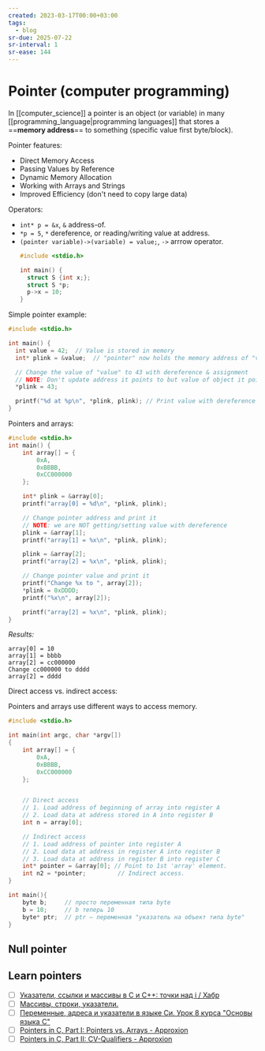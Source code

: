 ```yaml
---
created: 2023-03-17T00:00+03:00
tags:
  - blog
sr-due: 2025-07-22
sr-interval: 1
sr-ease: 144
---
```


# Pointer (computer programming)

In [[computer_science]] a pointer is an object (or variable) in many
[[programming_language|programming languages]] that stores a ==**memory
address**== to something (specific value first byte/block).

Pointer features:

- Direct Memory Access
- Passing Values by Reference
- Dynamic Memory Allocation
- Working with Arrays and Strings
- Improved Efficiency (don't need to copy large data)

Operators:

- `int* p = &x`, `&` address-of.
- `*p = 5`, `*` dereference, or reading/writing value at address.
- `(pointer variable)->(variable) = value;`, `->` arrrow operator.
  ```c
  #include <stdio.h>

  int main() {
    struct S {int x;};
    struct S *p;
    p->x = 10;
  }
  ```

Simple pointer example:

```c
#include <stdio.h>

int main() {
  int value = 42;  // Value is stored in memory
  int* plink = &value;  // "pointer" now holds the memory address of "value"

  // Change the value of "value" to 43 with dereference & assignment
  // NOTE: Don't update address it points to but value of object it points to.
  *plink = 43;

  printf("%d at %p\n", *plink, plink); // Print value with dereference & address
}
```

Pointers and arrays:

```c
#include <stdio.h>
int main() {
    int array[] = {
        0xA,
        0xBBBB,
        0xCC000000
    };

    int* plink = &array[0];
    printf("array[0] = %d\n", *plink, plink);

    // Change pointer address and print it
    // NOTE: we are NOT getting/setting value with dereference
    plink = &array[1];
    printf("array[1] = %x\n", *plink, plink);

    plink = &array[2];
    printf("array[2] = %x\n", *plink, plink);

    // Change pointer value and print it
    printf("Change %x to ", array[2]);
    *plink = 0xDDDD;
    printf("%x\n", array[2]);

    printf("array[2] = %x\n", *plink, plink);
}
```

_Results:_

```
array[0] = 10
array[1] = bbbb
array[2] = cc000000
Change cc000000 to dddd
array[2] = dddd
```

Direct access vs. indirect access:

Pointers and arrays use different ways to access memory.

```c
#include <stdio.h>

int main(int argc, char *argv[])
{
    int array[] = {
        0xA,
        0xBBBB,
        0xCC000000
    };


    // Direct access
    // 1. Load address of beginning of array into register A
    // 2. Load data at address stored in A into register B
    int n = array[0];

    // Indirect access
    // 1. Load address of pointer into register A
    // 2. Load data at address in register A into register B
    // 3. Load data at address in register B into register C
    int* pointer = &array[0]; // Point to 1st 'array' element.
    int n2 = *pointer;         // Indirect access.
}
```

```c
int main(){
    byte b;     // просто переменная типа byte
    b = 10;     // b теперь 10
    byte* ptr;  // ptr – переменная "указатель на объект типа byte"
}
```

## Null pointer

## Learn pointers

- [ ] [Указатели, ссылки и массивы в C и C++: точки над i / Хабр](https://habr.com/ru/articles/251091/)
- [ ] [Массивы, строки, указатели.](https://www.opennet.ru/docs/RUS/bogatyrev/gl_2.html)
- [ ] [Переменные, адреса и указатели в языке Си. Урок 8 курса "Основы языка C"](https://younglinux.info/c/pointers)
- [ ] [Pointers in C, Part I: Pointers vs. Arrays - Approxion](https://www.approxion.com/pointers-in-c-part-i-pointers-vs-arrays/)
- [ ] [Pointers in C, Part II: CV-Qualifiers - Approxion](https://www.approxion.com/pointers-in-c-part-ii-cv-qualifiers/)
